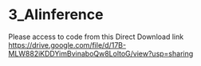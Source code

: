 # 3_AIinference
Please access to code from this Direct Download link
https://drive.google.com/file/d/17B-MLW882iKDDYimBvinaboQw8LoltoG/view?usp=sharing
